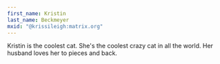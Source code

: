 ```yaml
---
first_name: Kristin
last_name: Beckmeyer
mxid: "@krissileigh:matrix.org"
---
```


Kristin is the coolest cat. She's the coolest crazy cat in all the world. Her
husband loves her to pieces and back.
